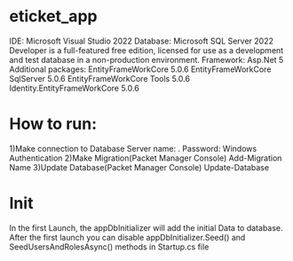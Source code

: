 # eticket_app
IDE: Microsoft Visual Studio 2022
Database: Microsoft SQL Server 2022 Developer is a full-featured free edition, licensed for use as a development and test database in a non-production environment.
Framework: Asp.Net 5
Additional packages:
EntityFrameWorkCore 5.0.6
EntityFrameWorkCore SqlServer 5.0.6
EntityFrameWorkCore Tools 5.0.6
Identity.EntityFrameWorkCore 5.0.6
# How to run:
1)Make connection to Database
Server name: .
Password: Windows Authentication
2)Make Migration(Packet Manager Console)
Add-Migration Name
3)Update Database(Packet Manager Console)
Update-Database
# Init
In the first Launch, the appDbInitializer will add the initial Data to database.
After the first launch you can disable appDbInitializer.Seed() and SeedUsersAndRolesAsync() methods in Startup.cs file
